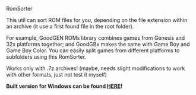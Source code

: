 RomSorter

This util can sort ROM files for you, depending on the file extension within an archive (it use a first found file in the root folder).

For example, GoodGEN ROMs library combines games from Genesis and 32x platforms together; and GoodGBx makes the same with Game Boy and Game Boy Color. You can easily split games from different platforms to subfolders using this RomSorter.

Works only with .7z archives! (maybe, needs slight modifications to work with other formats, just not test it myself)

**Built version for Windows can be found [HERE](https://github.com/ManeFunction/RomSorter/releases)!**
